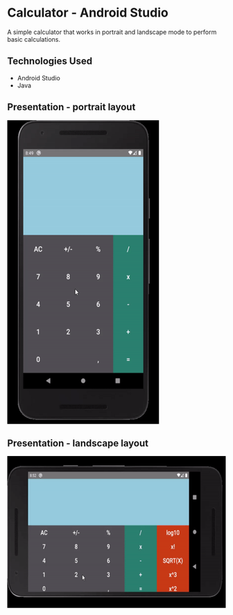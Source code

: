 # Calculator - Android Studio
A simple calculator that works in portrait and landscape mode to perform basic calculations.

## Technologies Used
- Android Studio
- Java

## Presentation - portrait layout
<img src="https://github.com/SzymonT99/calculator/blob/master/doc/calculator-portrait.gif" width="350" height="700">

## Presentation - landscape layout
<img src="https://github.com/SzymonT99/calculator/blob/master/doc/calculator-landscape.gif" width="700" height="350">




